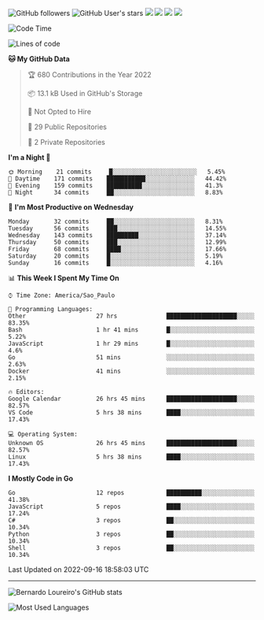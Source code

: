 ![GitHub followers](https://img.shields.io/github/followers/bernardolm?style=for-the-badge&label=GitHub%20followers) ![GitHub User's stars](https://img.shields.io/github/stars/bernardolm?style=for-the-badge&label=GitHub%20User's%20stars) [![](https://img.shields.io/static/v1?logo=linkedin&label=LinkedIn&message=bernardolm&color=0A66C2&style=for-the-badge)](https://www.linkedin.com/in/bernardolm) [![](https://img.shields.io/static/v1?logo=lastdotfm&label=last.fm&message=bernardolm&color=D51007&style=for-the-badge)](https://www.last.fm/user/bernardolm) [![](https://img.shields.io/static/v1?logo=spotify&label=spotify&message=bernardolou&color=1ED760&style=for-the-badge)](https://open.spotify.com/user/bernardolou) [![](https://img.shields.io/static/v1?logo=awesomelists&label=My%20awesome%20stars&message=⭐⭐⭐&color=FC60A8&style=for-the-badge)](https://github.com/bernardolm/awesome-stars)

<!--START_SECTION:waka-->
![Code Time](http://img.shields.io/badge/Code%20Time-1%2C718%20hrs%2015%20mins-blue)

![Lines of code](https://img.shields.io/badge/From%20Hello%20World%20I%27ve%20Written--16%20Thousand%20lines%20of%20code-blue)

**🐱 My GitHub Data** 

> 🏆 680 Contributions in the Year 2022
 > 
> 📦 13.1 kB Used in GitHub's Storage 
 > 
> 🚫 Not Opted to Hire
 > 
> 📜 29 Public Repositories 
 > 
> 🔑 2 Private Repositories  
 > 
**I'm a Night 🦉** 

```text
🌞 Morning    21 commits     █░░░░░░░░░░░░░░░░░░░░░░░░   5.45% 
🌆 Daytime    171 commits    ███████████░░░░░░░░░░░░░░   44.42% 
🌃 Evening    159 commits    ██████████░░░░░░░░░░░░░░░   41.3% 
🌙 Night      34 commits     ██░░░░░░░░░░░░░░░░░░░░░░░   8.83%

```
📅 **I'm Most Productive on Wednesday** 

```text
Monday       32 commits     ██░░░░░░░░░░░░░░░░░░░░░░░   8.31% 
Tuesday      56 commits     ███░░░░░░░░░░░░░░░░░░░░░░   14.55% 
Wednesday    143 commits    █████████░░░░░░░░░░░░░░░░   37.14% 
Thursday     50 commits     ███░░░░░░░░░░░░░░░░░░░░░░   12.99% 
Friday       68 commits     ████░░░░░░░░░░░░░░░░░░░░░   17.66% 
Saturday     20 commits     █░░░░░░░░░░░░░░░░░░░░░░░░   5.19% 
Sunday       16 commits     █░░░░░░░░░░░░░░░░░░░░░░░░   4.16%

```


📊 **This Week I Spent My Time On** 

```text
⌚︎ Time Zone: America/Sao_Paulo

💬 Programming Languages: 
Other                    27 hrs              ████████████████████░░░░░   83.35% 
Bash                     1 hr 41 mins        █░░░░░░░░░░░░░░░░░░░░░░░░   5.22% 
JavaScript               1 hr 29 mins        █░░░░░░░░░░░░░░░░░░░░░░░░   4.6% 
Go                       51 mins             ░░░░░░░░░░░░░░░░░░░░░░░░░   2.63% 
Docker                   41 mins             ░░░░░░░░░░░░░░░░░░░░░░░░░   2.15%

🔥 Editors: 
Google Calendar          26 hrs 45 mins      ████████████████████░░░░░   82.57% 
VS Code                  5 hrs 38 mins       ████░░░░░░░░░░░░░░░░░░░░░   17.43%

💻 Operating System: 
Unknown OS               26 hrs 45 mins      ████████████████████░░░░░   82.57% 
Linux                    5 hrs 38 mins       ████░░░░░░░░░░░░░░░░░░░░░   17.43%

```

**I Mostly Code in Go** 

```text
Go                       12 repos            ██████████░░░░░░░░░░░░░░░   41.38% 
JavaScript               5 repos             ████░░░░░░░░░░░░░░░░░░░░░   17.24% 
C#                       3 repos             ██░░░░░░░░░░░░░░░░░░░░░░░   10.34% 
Python                   3 repos             ██░░░░░░░░░░░░░░░░░░░░░░░   10.34% 
Shell                    3 repos             ██░░░░░░░░░░░░░░░░░░░░░░░   10.34%

```



 Last Updated on 2022-09-16 18:58:03 UTC
<!--END_SECTION:waka-->

---

![Bernardo Loureiro's GitHub stats](https://github-readme-stats.vercel.app/api?username=bernardolm&count_private=true&show_icons=true&theme=nightowl&include_all_commits=true)

![Most Used Languages](https://github-readme-stats.vercel.app/api/top-langs/?username=bernardolm&theme=nightowl&langs_count=99)
